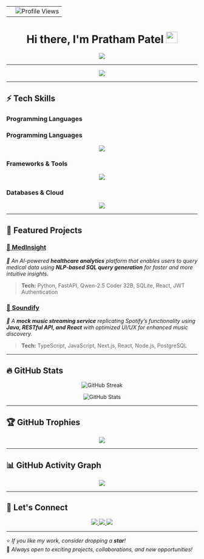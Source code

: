 <table width="100%">
  <tr>
    <td></td>
    <td align="right">
      <img src="https://komarev.com/ghpvc/?username=PPathu&label=Profile%20Views&color=ff69b4&style=flat-square" alt="Profile Views" />
    </td>
  </tr>
</table>

<h1 align="center">
  Hi there, I'm Pratham Patel <img src="https://raw.githubusercontent.com/MartinHeinz/MartinHeinz/master/wave.gif" width="30px">
</h1>

<p align="center">
  <img src="https://readme-typing-svg.herokuapp.com?font=Fira+Code&weight=600&size=22&pause=1000&color=36BCF7&center=true&vCenter=true&width=550&lines=Software+Engineer+%7C+AI+%26+Machine+Learning;Full-Stack+Developer+%7C+AI+Enthusiast;Open+to+Collaborations+%7C+Let's+Connect!" />
</p>

---

<p align="center">
  <img src="https://quotes-github-readme.vercel.app/api?type=horizontal&theme=radical" />
</p>

---

## ⚡ Tech Skills

### **Programming Languages**
### **Programming Languages**  
<p align="center">
  <img src="https://skillicons.dev/icons?i=python,go,java,ts,js,kotlin,swift,c,bash" />
</p>

### **Frameworks & Tools**  
<p align="center">
  <img src="https://skillicons.dev/icons?i=react,nextjs,nodejs,fastapi,tensorflow,pytorch,docker,kubernetes,githubactions" />
</p>

### **Databases & Cloud**  
<p align="center">
  <img src="https://skillicons.dev/icons?i=postgres,mongodb,mysql,sqlite,firebase,redis,aws,gcp" />
</p>

---

## 🚀 Featured Projects
### [🔹 MedInsight](https://github.com/PPathu/MedInsight)
*🏥 An AI-powered **healthcare analytics** platform that enables users to query medical data using **NLP-based SQL query generation** for faster and more intuitive insights.*
> **Tech:** Python, FastAPI, Qwen-2.5 Coder 32B, SQLite, React, JWT Authentication

### [🔹 Soundify](https://github.com/PPathu/Soundify)
*🎵 A **mock music streaming service** replicating Spotify’s functionality using **Java, RESTful API, and React** with optimized UI/UX for enhanced music discovery.*
> **Tech:** TypeScript, JavaScript, Next.js, React, Node.js, PostgreSQL

---

## 🔥 GitHub Stats
<p align="center">
  <img src="https://github-readme-streak-stats.herokuapp.com?user=PPathu&theme=tokyonight&hide_border=true&date_format=M%20j%5B%2C%20Y%5D" alt="GitHub Streak" />
</p>
<p align="center">
  <img src="https://github-readme-stats.vercel.app/api?username=PPathu&show_icons=true&theme=radical&hide_border=true" alt="GitHub Stats" />
</p>

---

## 🏆 GitHub Trophies
<p align="center">
  <img src="https://github-profile-trophy.vercel.app/?username=PPathu&theme=dracula&no-frame=true&margin-w=15" />
</p>

---

## 📊 GitHub Activity Graph
<p align="center">
  <img src="https://github-readme-activity-graph.vercel.app/graph?username=PPathu&theme=react-dark&hide_border=true&area=true" />
</p>

---

## 🎯 **Let's Connect**
<p align="center">
  <a href="https://www.linkedin.com/in/pathup/">
    <img src="https://skillicons.dev/icons?i=linkedin" />
  </a>
  <a href="mailto:prathamp97@gmail.com">
    <img src="https://skillicons.dev/icons?i=gmail" />
  </a>
  <a href="https://github.com/PPathu">
    <img src="https://skillicons.dev/icons?i=github" />
  </a>
</p>

---

⭐ _If you like my work, consider dropping a **star**!_  
🔹 _Always open to exciting projects, collaborations, and new opportunities!_
